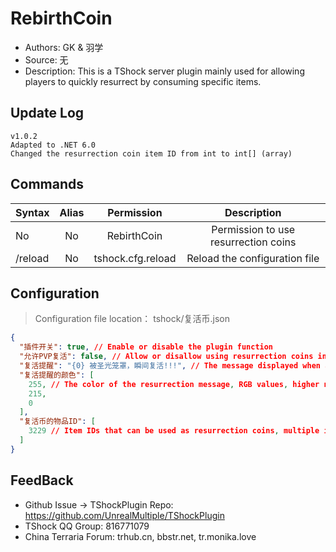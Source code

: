 # RebirthCoin

- Authors: GK & 羽学
- Source: 无
- Description: This is a TShock server plugin mainly used for allowing players to quickly resurrect by consuming specific items.

## Update Log

```
v1.0.2
Adapted to .NET 6.0
Changed the resurrection coin item ID from int to int[] (array)
```

## Commands

| Syntax                             | Alias  |       Permission       |                   Description                   |
| -------------------------------- | :---: | :--------------: | :--------------------------------------: |
| No  | No |   RebirthCoin    |    Permission to use resurrection coins    |  
| /reload  | No |   tshock.cfg.reload    |    Reload the configuration file    |

## Configuration
> Configuration file location： tshock/复活币.json
```json
{
  "插件开关": true, // Enable or disable the plugin function
  "允许PVP复活": false, // Allow or disallow using resurrection coins in PvP mode
  "复活提醒": "{0} 被圣光笼罩，瞬间复活!!!", // The message displayed when a player resurrects
  "复活提醒的颜色": [
    255, // The color of the resurrection message, RGB values, higher numbers mean lighter colors, all 255 means white.
    215,
    0
  ],
  "复活币的物品ID": [
    3229 // Item IDs that can be used as resurrection coins, multiple items can be listed separated by commas.
  ]
}
```
## FeedBack
- Github Issue -> TShockPlugin Repo: https://github.com/UnrealMultiple/TShockPlugin
- TShock QQ Group: 816771079
- China Terraria Forum: trhub.cn, bbstr.net, tr.monika.love